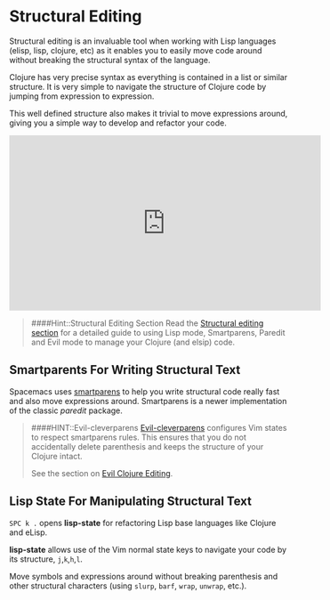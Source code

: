 # Structural Editing

Structural editing is an invaluable tool when working with Lisp languages (elisp, lisp, clojure, etc) as it enables you to easily move code around without breaking the structural syntax of the language.

Clojure has very precise syntax as everything is contained in a list or similar structure.  It is very simple to navigate the structure of Clojure code by jumping from expression to expression.

This well defined structure also makes it trivial to move expressions around, giving you a simple way to develop and refactor your code.

<iframe
  width="560"
  height="315"
  src="https://www.youtube.com/embed/PmSPKvlJk74?start=433"
  title="Practicalli Clojure"
  frameborder="0"
  allow="accelerometer; autoplay; clipboard-write; encrypted-media; gyroscope; picture-in-picture"
  allowfullscreen>
</iframe>

> ####Hint::Structural Editing Section
> Read the [Structural editing section]({{book.url}}/structural-editing/) for a detailed guide to using Lisp mode, Smartparens, Paredit and Evil mode to manage your Clojure (and elsip) code.


## Smartparents For Writing Structural Text

Spacemacs uses [smartparens](https://github.com/Fuco1/smartparens) to help you write structural code really fast and also move expressions around.  Smartparens is a newer implementation of the classic _paredit_ package.

> ####HINT::Evil-cleverparens
> [Evil-cleverparens](https://github.com/luxbock/evil-cleverparens) configures Vim states to respect smartparens rules. This ensures that you do not accidentally delete parenthesis and keeps the structure of your Clojure intact.
>
> See the section on [Evil Clojure Editing]({{book.url}}/install-spacemacs/evil-structural-editing.md).

## Lisp State For Manipulating Structural Text

`SPC k .` opens **lisp-state** for refactoring Lisp base languages like Clojure and eLisp.

**lisp-state** allows use of the Vim normal state keys to navigate your code by its structure, `j`,`k`,`h`,`l`.

Move symbols and expressions around without breaking parenthesis and other structural characters (using `slurp`, `barf`, `wrap`, `unwrap`, etc.).
